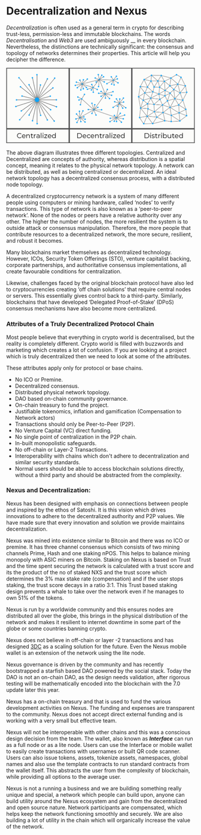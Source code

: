 # Decentralization and Nexus

_Decentralization_ is often used as a general term in crypto for describing trust-less, permission-less and immutable blockchains. The words _Decentralisation_ and _Web3_ are used ambiguously __ in every blockchain. Nevertheless, the distinctions are technically significant: the consensus and topology of networks determines their properties. This article will help you decipher the difference.&#x20;

![](../../.gitbook/assets/CDD.png)

The above diagram illustrates three different topologies. Centralized and Decentralized are concepts of authority, whereas distribution is a spatial concept, meaning it relates to the physical network topology. A network can be distributed, as well as being centralized or decentralized. An ideal network topology has a decentralized consensus process, with a distributed node topology.

A decentralized cryptocurrency network is a system of many different people using computers or mining hardware, called ‘nodes’ to verify transactions. This type of network is also known as a ‘peer-to-peer network’. None of the nodes or peers have a relative authority over any other. The higher the number of nodes, the more resilient the system is to outside attack or consensus manipulation. Therefore, the more people that contribute resources to a decentralized network, the more secure, resilient, and robust it becomes.

Many blockchains market themselves as decentralized technology. However, ICOs, Security Token Offerings (STO), venture capitalist backing, corporate partnerships, and authoritative consensus implementations, all create favourable conditions for centralization.

Likewise, challenges faced by the original blockchain protocol have also led to cryptocurrencies creating ‘off chain solutions’ that require central nodes or servers. This essentially gives control back to a third-party. Similarly, blockchains that have developed ‘Delegated Proof-of-Stake’ (DPoS) consensus mechanisms have also become more centralized.

### Attributes of a Truly Decentralized Protocol Chain

Most people believe that everything in crypto world is decentralised, but the reality is completely different. Crypto world is filled with buzzwords and marketing which creates a lot of confusion. If you are looking at a project which is truly decentralized then we need to look at some of the attributes.&#x20;

These attributes apply only for protocol or base chains.

* No ICO or Premine.
* Decentralized consensus.
* Distributed physical network topology.
* DAO based on-chain community governance.
* On-chain treasury to fund the project.
* Justifiable tokenomics, inflation and gamification (Compensation to Network actors)
* Transactions should only be Peer-to-Peer (P2P).&#x20;
* No Venture Capital (VC) direct funding.
* No single point of centralization in the P2P chain.
* In-built monopolistic safeguards.
* No off-chain or Layer-2 Transactions.
* Interoperability with chains which don't adhere to decentralization and similar security standards.
* Normal users should be able to access blockchain solutions directly, without a third party and should be abstracted from the complexity.

### Nexus and Decentralization:

Nexus has been designed with emphasis on connections between people and inspired by the ethos of Satoshi. It is this vision which drives innovations to adhere to the decentralized authority and P2P values. We have made sure that every innovation and solution we provide maintains  decentralization.&#x20;

Nexus was mined into existence similar to Bitcoin and there was no ICO or premine. It has three channel consensus which consists of two mining channels Prime, Hash and one staking nPOS. This helps to balance mining monopoly with ASIC miners on Bitcoin. Staking on Nexus is based on Trust and the time spent securing the network is calculated with a trust score and its the product of the no of staked NXS and the trust score which determines the 3% max stake rate (compensation) and  if the user stops staking, the trust score decays in a ratio 3:1. This Trust based staking design prevents a whale to take over the network even if he manages to own 51% of the tokens.

Nexus is run by a worldwide community and this ensures nodes are distributed all over the globe, this brings in the physical distribution of the network and makes it resilient to internet downtime in some part of the globe or some countries banning crypto.&#x20;

Nexus does not believe in off-chain or layer -2 transactions and has designed [3DC](../../technology/nexus-innovations/3-dimensional-chain-future/) as a scaling solution for the future. Even the Nexus mobile wallet is an extension of the network using the lite node.&#x20;

Nexus governance is driven by the community and has recently bootstrapped a starfish based DAO powered by the social stack. Today the DAO is not an on-chain DAO, as the design needs validation, after rigorous testing will be mathematically encoded into the blockchain with the 7.0 update later this year.&#x20;

Nexus has a on-chain treasury and that is used to fund the various development activities on Nexus. The funding and expenses are transparent to the community. Nexus does not accept direct external funding and is working with a very small but effective team.

Nexus will not be interoperable with other chains and this was a conscious design decision from the team. The wallet, also known as _**Interface**_ can run as a full node or as a lite node. Users can use the Interface or mobile wallet to easily create transactions with usernames or built QR code scanner. Users can also issue tokens, assets, tokenize assets, namespaces, global names and also use the template contracts to run standard contracts from the wallet itself. This abstracts the user from the complexity of blockchain, while providing all options to the average user.&#x20;

Nexus is not a running a business and we are building something really unique and special, a network which people can build upon, anyone can build utility around the Nexus ecosystem and gain from the decentralized and open source nature. Network participants are compensated, which helps keep the network functioning smoothly and securely. We are also building a lot of utility in the chain which will organically increase the value of the network.&#x20;

